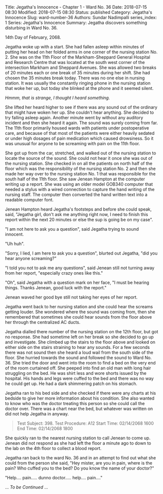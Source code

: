 Title: Jegatha's Innocence - Chapter 1 - Ward No. 36
Date: 2018-07-15 08:30
Modified: 2018-07-15 08:30
Status: published
Category: Jegatha's Innocence
Slug: ward-number-36
Authors: Sundar Nadimpalli
series_index: 1
Series: Jegatha's Innocence
Summary: Jegatha discovers something disturbing in Ward No. 36.

14th Day of February, 2068.

Jegatha woke up with a start. She had fallen asleep within minutes of putting her head on her folded arms in one corner of the nursing station No. 2. She was on the 11th Floor of the Markham-Sheppard General Hospital and Research Centre that was located at the south west corner of the intersection Markham and Sheppard Avenues. She was allowed two breaks of 20 minutes each or one break of 35 minutes during her shift. She had chosen the 35 minutes break today. There was no one else in nursing station. It was usually the constantly ringing phone in the nursing station that woke her up, but today she blinked at the phone and it seemed silent. 

_Hmmm, that is strange, I thought I heard something._ 

She lifted her heard higher to see if there was any sound out of the ordinary that might have woken her up. She couldn't hear anything. She decided to try falling asleep again. Another minute went by without any auditory incident and then she heard it again. The sound was surely coming from far. The 11th floor primarily housed wards with patients under postoperative care, and because of that most of the patients were either heavily sedated or under high dosages of pain medication which caused drowsiness. So it was unusual for anyone to be screaming with pain on the 11th floor. 

She got up from the car, stretched, and walked out of the nursing station to locate the source of the sound. She could not hear it once she was out of the nursing station. She checked in on all the patients on north half of the floor which was the responsibility of the nursing station No. 2 and then she made her way over to the nursing station No. 1 that was responsible for the south half of the 11th floor. She saw Jenean Hampton at the computer writing up a report. She was using an older model GOB340 computer that needed a stylus with a wired connection to capture the hand writing of the nursing staff. The computer then converted the hand written text into a readable computer font. 

Jenean Hampton heard Jegatha's footsteps and before she could speak, said, "Jegatha girl, don't ask me anything right now, I need to finish this report within the next 20 minutes or else the sup is going be on my case". 

"I am not here to ask you a question", said Jegatha trying to sound innocent. 

"Uh huh".

"Sorry, I lied, I am here to ask you a question", blurted out Jegatha, "did you hear anyone screaming?" 

"I told you not to ask me any questions", said Jenean still not turning away from her report, "especially crazy ones like this." 

"Oh", said Jegatha with a question mark on her face, "I must be hearing things. Thanks Jenean, good luck with the report."

Jenean waved her good bye still not taking her eyes of her report. 

Jegatha went back to her nursing station and she could hear the screams getting louder. She wondered where the sound was coming from, then she remembered that sometimes she could hear sounds from the floor above her through the centralized AC ducts. 

Jegatha dialled there number of the nursing station on the 12th floor, but got no response. She had sometime left on her break so she decided to go up and investigate. She climbed up the stairs to the floor above and looked on either side on the stairs straining to hear any sounds. For a few seconds there was not sound then she heard a loud wail from the south side of the floor. She hurried towards the sound and followed the sound to Ward No. 36. She tried the door and went into the room to find a bed on the very end of the room curtained off. She peeped into find an old man with long hair struggling on the bed. He was shirt less and wore shorts issued by the hospital. His hands and legs were cuffed to the bed and there was no way he could get up. He had a dark shimmering patch on his stomach. 

Jegatha ran to his bed side and she checked if there were any charts at his bedside to give her more information about his condition. She also wanted to know who was the doctor treating this person so she could call the doctor over. There was a chart near the bed, but whatever was written on did not help Jegatha in anyway. 

> Test Subject: 398. 
> Test Procedure: A12
> Start Time: 02/14/2068 1600 
> End Time: 02/14/2068 1800

She quickly ran to the nearest nursing station to call Jenean to come up. Jenean did not respond as she had left the floor a minute ago to down to the lab on the 4th floor to collect a blood report. 

Jegatha ran back to the ward No. 36 and in an attempt to find out what she could from the person she said, "Hey mister, are you in pain, where is the pain? Who cuffed you to the bed? Do you know the name of your doctor?"

"Help.... pain..... dunno doctor..... help.... pain...."

... _To be Continued_ ...